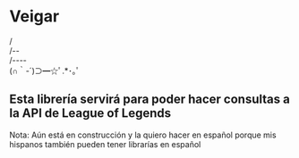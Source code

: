 # Veigar
   /\
  /--\
 /----\
 (∩｀-´)⊃━☆ﾟ.*･｡ﾟ

## Esta librería servirá para poder hacer consultas a la API de League of Legends

Nota: Aún está en construcción y la quiero hacer en español porque mis hispanos también pueden tener librarías en español
